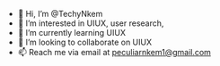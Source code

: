 - 👋 Hi, I’m @TechyNkem
- 👀 I’m interested in UIUX, user research,
- 🌱 I’m currently learning UIUX
- 💞️ I’m looking to collaborate on UIUX  
- 📫 Reach me via email at peculiarnkem1@gmail.com 

<!---
TechyNkem/TechyNkem is a ✨ special ✨ repository because its `README.md` (this file) appears on your GitHub profile.
You can click the Preview link to take a look at your changes.
--->
